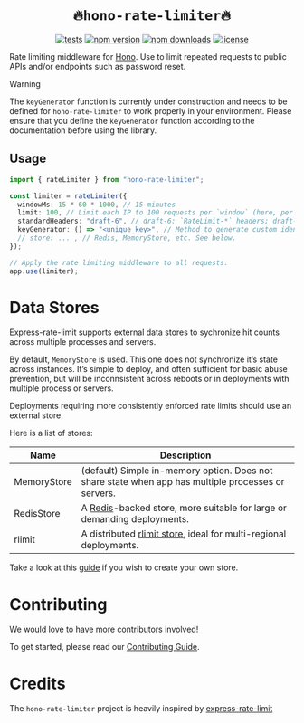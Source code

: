 <h1 align="center"> <code>🔥hono-rate-limiter🔥</code> </h1>

<div align="center">

[![tests](https://img.shields.io/github/actions/workflow/status/rhinobase/hono-rate-limiter/test.yaml)](https://github.com/rhinobase/hono-rate-limiter/actions/workflows/test.yaml)
[![npm version](https://img.shields.io/npm/v/hono-rate-limiter.svg)](https://npmjs.org/package/hono-rate-limiter "View this project on NPM")
[![npm downloads](https://img.shields.io/npm/dm/hono-rate-limiter)](https://www.npmjs.com/package/hono-rate-limiter)
[![license](https://img.shields.io/npm/l/hono-rate-limiter)](LICENSE)

</div>

Rate limiting middleware for [Hono](https://hono.dev/). Use to
limit repeated requests to public APIs and/or endpoints such as password reset.

> [!WARNING]  
> The `keyGenerator` function is currently under construction and needs to be defined for `hono-rate-limiter` to work properly in your environment. Please ensure that you define the `keyGenerator` function according to the documentation before using the library.

## Usage

```ts
import { rateLimiter } from "hono-rate-limiter";

const limiter = rateLimiter({
  windowMs: 15 * 60 * 1000, // 15 minutes
  limit: 100, // Limit each IP to 100 requests per `window` (here, per 15 minutes).
  standardHeaders: "draft-6", // draft-6: `RateLimit-*` headers; draft-7: combined `RateLimit` header
  keyGenerator: () => "<unique_key>", // Method to generate custom identifiers for clients.
  // store: ... , // Redis, MemoryStore, etc. See below.
});

// Apply the rate limiting middleware to all requests.
app.use(limiter);
```

# Data Stores

Express-rate-limit supports external data stores to sychronize hit counts across multiple processes and servers.

By default, `MemoryStore` is used. This one does not synchronize it’s state across instances. It’s simple to deploy, and often sufficient for basic abuse prevention, but will be inconnsistent across reboots or in deployments with multiple process or servers.

Deployments requiring more consistently enforced rate limits should use an external store.

Here is a list of stores:

| Name         | Description                                                                                                        |
| ------------ | ------------------------------------------------------------------------------------------------------------------ |
| MemoryStore  | (default) Simple in-memory option. Does not share state when app has multiple processes or servers.                |
| RedisStore   | A [Redis](https://redis.io/)-backed store, more suitable for large or demanding deployments.                       |
| rlimit       | A distributed [rlimit store](https://www.npmjs.com/package/@rlimit/storage), ideal for multi-regional deployments. |

Take a look at this [guide](https://express-rate-limit.mintlify.app/guides/creating-a-store) if you wish to create your own store.

# Contributing

We would love to have more contributors involved!

To get started, please read our [Contributing Guide](https://github.com/rhinobase/hono-rate-limiter/blob/main/CONTRIBUTING.md).

# Credits

The `hono-rate-limiter` project is heavily inspired by [express-rate-limit](https://github.com/express-rate-limit/express-rate-limit)

